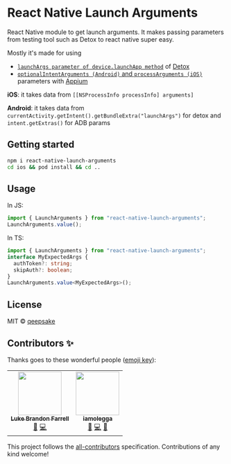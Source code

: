 # React Native Launch Arguments

React Native module to get launch arguments. It makes passing parameters from testing tool such as Detox to react native super easy.

Mostly it's made for using
* [`launchArgs parameter of device.launchApp method`](https://github.com/wix/Detox/blob/master/docs/APIRef.DeviceObjectAPI.md#7-additional-launch-arguments) of [Detox](https://github.com/wix/Detox/)
* [`optionalIntentArguments (Android)` and `processArguments (iOS)`](http://appium.io/docs/en/writing-running-appium/caps/) parameters with [Appium](http://appium.io/)

**iOS**: it takes data from `[[NSProcessInfo processInfo] arguments]`

**Android**: it takes data from `currentActivity.getIntent().getBundleExtra("launchArgs")` for detox and `intent.getExtras()` for ADB params


## Getting started

```sh
npm i react-native-launch-arguments
cd ios && pod install && cd ..
```

## Usage

In JS:

```js
import { LaunchArguments } from "react-native-launch-arguments";
LaunchArguments.value();
```

In TS:

```ts
import { LaunchArguments } from "react-native-launch-arguments";
interface MyExpectedArgs {
  authToken?: string;
  skipAuth?: boolean;
}
LaunchArguments.value<MyExpectedArgs>();
```
## License

MIT © [qeepsake](https://github.com/Qeepsake)

## Contributors ✨

Thanks goes to these wonderful people ([emoji key](https://allcontributors.org/docs/en/emoji-key)):

<!-- ALL-CONTRIBUTORS-LIST:START - Do not remove or modify this section -->
<!-- prettier-ignore-start -->
<!-- markdownlint-disable -->
<table>
  <tr>
    <td align="center">
      <a href="http://www.lukebrandonfarrell.com">
        <img src="https://avatars3.githubusercontent.com/u/18139277?v=4" width="100px;" alt=""/><br />
        <sub><b>Luke Brandon Farrell</b></sub>
      </a>
      <br />
      <a href="#projectManagement-lukebrandonfarrell" title="Project Management">📆</a> 
      <a href="https://github.com/aspect-apps/use-redux-effect/commits?author=lukebrandonfarrell" title="Code">💻</a>
    </td>
    <td align="center">
      <a href="https://github.com/iamolegga">
        <img src="https://avatars3.githubusercontent.com/u/5501657?v=4" width="100px;" alt=""/><br />
        <sub><b>iamolegga</b></sub>
      </a>
      <br />
      <a href="#projectManagement-iamolegga" title="Project Management">📆</a> 
      <a href="https://github.com/aspect-apps/use-redux-effect/commits?author=iamolegga" title="Code">💻</a> 
      <a href="https://github.com/aspect-apps/use-redux-effect/commits?author=iamolegga" title="Documentation">📖</a>
    </td>
  </tr>
</table>

<!-- markdownlint-enable -->
<!-- prettier-ignore-end -->
<!-- ALL-CONTRIBUTORS-LIST:END -->

This project follows the [all-contributors](https://github.com/all-contributors/all-contributors) specification. Contributions of any kind welcome!